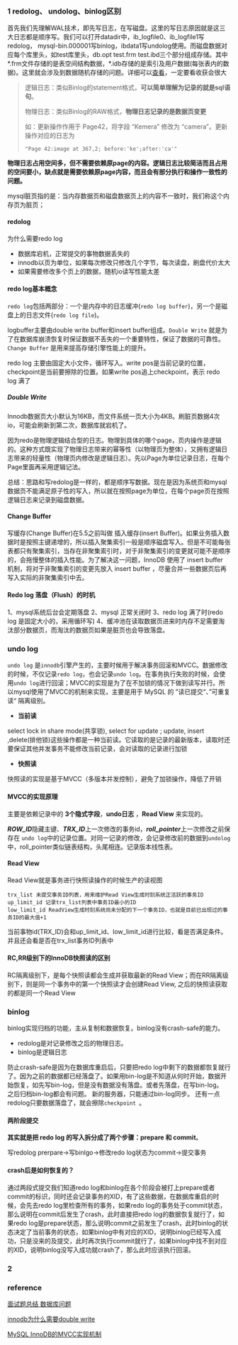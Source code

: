 ### 1 redolog、 undolog、binlog区别

首先我们先理解WAL技术，即先写日志，在写磁盘。这里的写日志原因就是这三大日志都是顺序写。我们可以打开datadir中，ib_logfile0、ib_logfile1写redolog， mysql-bin.000001写binlog，ibdata1写undolog使用。而磁盘数据对应每个库里头，如test库里头，db.opt  test.frm  test.ibd三个部分组成存储。其中*.frm文件存储的是表空间结构数据，*.idb存储的是索引及用户数据(每张表内的数据)。这里就会涉及到数据随机存储的问题。详细可以[查看](https://blog.csdn.net/mashaokang1314/article/details/109716569)，一定要看收获会很大

> 逻辑日志：类似Binlog的statement格式，**可以简单理解为记录的就是sql语句**。
>
> 物理日志：类似Binlog的RAW格式，**物理日志记录的是数据页变更**
>
> 如：更新操作作用于 Page42，将字段 “Kemera” 修改为 “camera”。更新操作对应的日志为
>
> ```
> "Page 42:image at 367,2; before:'ke';after:'ca'"
> ```

**物理日志占用空间多，但不需要依赖原page的内容。逻辑日志比较简洁而且占用的空间要小，缺点就是需要依赖原page内容，而且会有部分执行和操作一致性的问题。**

mysql脏页指的是：当内存数据页和磁盘数据页上的内容不一致时，我们称这个内存页为脏页；

#### redolog

为什么需要redo log

- 数据库宕机，正常提交的事物数据丢失的
- innodb以页为单位，如果每次修改只修改几个字节，每次读盘，刷盘代价太大
- 如果需要修改多个页上的数据，随机io读写性能太差

#### redo log基本概念

`redo log`包括两部分：一个是内存中的日志缓冲(`redo log buffer`)，另一个是磁盘上的日志文件(`redo log file`)。

logbuffer主要由double write buffer和insert buffer组成。`Double Write` 就是为了在数据库崩溃恢复时保证数据不丢失的一个重要特性，保证了数据的可靠性。`Change Buffer` 是用来提高存储引擎性能上的提升。

redo log 主要由固定大小文件，循环写入。write pos是当前记录的位置，checkpoint是当前要擦除的位置。如果write pos追上checkpoint，表示 redo log 满了

##### Double Write

Innodb数据页大小默认为16KB，而文件系统一页大小为4KB。刷脏页数据4次io，可能会刷新到第二次，数据库就宕机了。

因为redo是物理逻辑结合型的日志。物理到具体的哪个page，页内操作是逻辑的。这种方式既实现了物理日志带来的幂等性（以物理页为整体），又拥有逻辑日志带来的轻量性（物理页内修改是逻辑日志）。先以Page为单位记录日志，在每个Page里面再采用逻辑记法。 

总结：思路和写redolog是一样的，都是顺序写数据。现在是因为系统页和mysql数据页不能满足原子性的写入，所以就在按照page为单位，在每个page页在按照逻辑日志来记录到磁盘数据。

#### Change Buffer

写缓存(Change Buffer)在5.5之前叫做 插入缓存(insert Buffer)。如果业务插入数据时是按照主键递增的，所以插入聚集索引一般是顺序磁盘写入。但是不可能每张表都只有聚集索引，当存在非聚集索引时，对于非聚集索引的变更就可能不是顺序的，会拖慢整体的插入性能。为了解决这一问题，InnoDB 使用了 insert buffer 机制，将对于非聚集索引的变更先放入 insert buffer ，尽量合并一些数据页后再写入实际的非聚集索引中去。

#### Redo log 落盘（Flush）的时机

1、mysql系统后台会定期落盘
2、mysql 正常关闭时
3、redo log 满了时(redo log 是固定大小的，采用循环写)
4、缓冲池在读取数据页进来时内存不足需要淘汰部分数据页，而淘汰的数据页如果是脏页也会导致落盘。

### undo log

`undo log` 是`innodb`引擎产生的，主要时候用于解决事务回滚和MVCC。数据修改的时候，不仅记录`redo log`，也会记录`undo log`。在事务执行失败的时候，会使用`undo log`进行回滚；MVCC的实现是为了在不加锁的情况下做到读写并行。所以mysql使用了MVCC的机制来实现，主要是用于 MySQL 的 ”读已提交“、”可重复读“ 隔离级别。

- **当前读**

select lock in share mode(共享锁), select for update ; update, insert ,delete(排他锁)这些操作都是一种当前读。它读取的是记录的最新版本，读取时还要保证其他并发事务不能修改当前记录，会对读取的记录进行加锁

- **快照读**

快照读的实现是基于MVCC（多版本并发控制），避免了加锁操作，降低了开销

####  MVCC的实现原理

主要是依赖记录中的 **3个隐式字段**，**undo日志** ，**Read View** 来实现的。

***ROW_ID***隐藏主键、***TRX_ID***上一次修改的事务id，***roll_pointer***上一次修改之前保存在 `undo log`中的记录位置。对同一记录的修改，会记录修改前的数据到`undolog`中，roll_pointer类似链表结构，头尾相连。记录版本线性表。

#### Read View

Read View就是事务进行快照读操作的时候生产的读视图

```
trx_list 未提交事务ID列表，用来维护Read View生成时刻系统正活跃的事务ID 
up_limit_id 记录trx_list列表中事务ID最小的ID 
low_limit_id ReadView生成时刻系统尚未分配的下一个事务ID，也就是目前已出现过的事务ID的最大值+1
```

当前事物id(TRX_ID)会和up_limit_id、low_limit_id进行比较，看是否满足条件。并且还会看是否在trx_list事务ID列表中

#### RC,RR级别下的InnoDB快照读的区别

RC隔离级别下，是每个快照读都会生成并获取最新的Read View；而在RR隔离级别下，则是同一个事务中的第一个快照读才会创建Read View, 之后的快照读获取的都是同一个Read View

### binlog

binlog实现归档的功能，主从复制和数据恢复。binlog没有crash-safe的能力。

- redolog是对记录修改之后的物理日志。
- binlog是逻辑日志

防止crash-safe是因为在数据库重启后，只要把redo log中剩下的数据都恢复就行了。因为之前的数据都已经落盘了。如果用bin-log是不知道从何时开始，数据开始恢复，如先写bin-log，但是没有数据没有落盘。或者先落盘，在写bin-log。 之后归档bin-log都会有问题。 新的服务器，只能通过bin-log同步。 还有一点redolog只要数据落盘了，就会擦除`checkpoint `。

#### 两阶段提交

**其实就是把 redo log 的写入拆分成了两个步骤：prepare 和 commit**。

写redolog prerpare->写binlgo->修改redo log状态为commit->提交事务

#### crash后是如何恢复的？

通过两段式提交我们知道redo log和binlog在各个阶段会被打上prepare或者commit的标识，同时还会记录事务的XID，有了这些数据，在数据库重启的时候，会先去redo log里检查所有的事务，如果redo log的事务处于commit状态，那么说明在commit后发生了crash，此时直接把redo log的数据恢复就行了，如果redo log是prepare状态，那么说明commit之前发生了crash，此时binlog的状态决定了当前事务的状态，如果binlog中有对应的XID，说明binlog已经写入成功，只是没来的及提交，此时再次执行commit就行了，如果binlog中找不到对应的XID，说明binlog没写入成功就crash了，那么此时应该执行回滚。

### 2 


### reference

[面试题总结 数据库问题](https://blog.csdn.net/mashaokang1314/article/details/88253176)

[innodb为什么需要double write](https://www.jianshu.com/p/fab64085cac6)

[MySQL InnoDB的MVCC实现机制](https://pdai.tech/md/db/sql-mysql/sql-mysql-mvcc.html)
